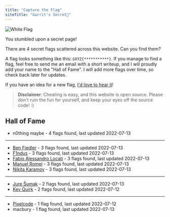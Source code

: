 ```yaml
---
title: "Capture the Flag"
siteTitle: "Garrit's Secret🤭"
---
```


![White Flag](/assets/white_flag.png)

You stumbled upon a secret page!

There are 4 secret flags scattered across this website. Can you find them?

A flag looks something like this: `GXYZ{***********}`. If you manage to find a
flag, feel free to send me an email with a short writeup, and I will proudly add
your name to the "Hall of Fame". I will add more flags over time, so check back
later for updates.

If you have an idea for a new flag, [I'd love to hear it](/contact)!

> **Disclaimer**: Cheating is easy, and this website is open source. Please
> don't ruin the fun for yourself, and keep your eyes off the source code! :)

## Hall of Fame

-   n0thing maybe - 4 flags found, last updated 2022-07-13

---

-   [Ben Fiedler](https://3fx.ch) - 3 flags found, last updated 2022-07-13
-   [F1ndus](https://f1ndus.de/) - 3 flags found, last updated 2022-07-13
-   [Fabio Alessandro Locati](https://fale.io) - 3 flags found, last updated 2022-07-13
-   [Manuel Romei](https://fosstodon/@kriive) - 3 flags found, last updated 2022-07-13
-   [Nikita Karamov](https://www.kytta.dev/) - 3 flags found, last updated 2022-07-13

---

-   [Jure Šumak](https://jsumak.github.io/about/) - 2 flags found, last updated 2022-07-13
-   [Kev Quirk](https://kevq.uk/) - 2 flags found, last updated 2022-07-12

---

-   [Pixelcode](https://social.tchncs.de/@pixelcode) - 1 flag found, last updated 2022-07-12
-   macbury - 1 flag found, last updated 2022-07-13
